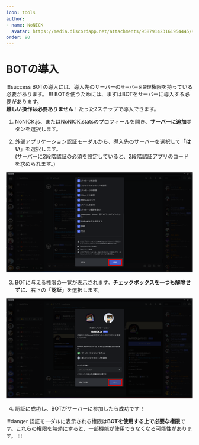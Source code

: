 ```yaml
---
icon: tools
author: 
- name: NoNICK
  avatar: https://media.discordapp.net/attachments/958791423161954445/975266759529623652/-3.png?width=663&height=663
order: 90
---
```

# BOTの導入
!!!success
BOTの導入には、導入先のサーバーの`サーバーを管理`権限を持っている必要があります。
!!!
BOTを使うためには、まずはBOTをサーバーに導入する必要があります。<br>
**難しい操作は必要ありません**！たった2ステップで導入できます。<br>

1. NoNICK.js、またはNoNICK.statsのプロフィールを開き、**サーバーに追加**ボタンを選択します。

2. 外部アプリケーション認証モーダルから、導入先のサーバーを選択して「**はい**」を選択します。<br>
(サーバーに2段階認証の必須を設定していると、2段階認証アプリのコードを求められます。)

![](/static/introduction/botVerification_1.png)

3. BOTに与える権限の一覧が表示されます。**チェックボックスを一つも解除せずに**、右下の「**認証**」を選択します。

![](/static/introduction/botVerification_2.png)

4. 認証に成功し、BOTがサーバーに参加したら成功です！

!!!danger
認証モーダルに表示される権限は**BOTを使用する上で必要な権限**です。これらの権限を無効にすると、一部機能が使用できなくなる可能性があります。
!!!